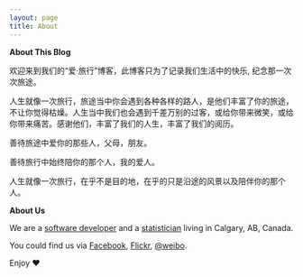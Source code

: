 ```yaml
---
layout: page
title: About
---
```


**About This Blog**

欢迎来到我们的“爱·旅行”博客，此博客只为了记录我们生活中的快乐, 纪念那一次次旅途。

人生就像一次旅行，旅途当中你会遇到各种各样的路人，是他们丰富了你的旅途，不让你觉得枯燥。人生当中我们也会遇到千差万别的过客，或给你带来微笑，或给你带来痛苦。感谢他们，丰富了我们的人生，丰富了我们的阅历。

善待旅途中爱你的那些人，父母，朋友。

善待旅行中始终陪你的那个人，我的爱人。

人生就像一次旅行，在乎不是目的地，在乎的只是沿途的风景以及陪伴你的那个人。

**About Us**

We are a [software developer](http://lszhou.github.io/about/) and a [statistician](http://gemqueen.github.io/about/) living in Calgary, AB, Canada.

You could find us via [Facebook](https://www.facebook.com/longsheng.zhou), [Flickr](https://www.flickr.com/photos/lszhou), [@weibo](http://www.weibo.com/2614496813/profile?rightmod=1&wvr=6&mod=personinfo).

Enjoy ♥